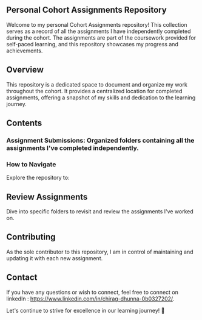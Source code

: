 ## Personal Cohort Assignments Repository
Welcome to my personal Cohort Assignments repository! This collection serves as a record of all the assignments I have independently completed during the cohort. The assignments are part of the coursework provided for self-paced learning, and this repository showcases my progress and achievements.

## Overview
This repository is a dedicated space to document and organize my work throughout the cohort. It provides a centralized location for completed assignments, offering a snapshot of my skills and dedication to the learning journey.

## Contents
### Assignment Submissions: Organized folders containing all the assignments I've completed independently.

### How to Navigate
Explore the repository to:

## Review Assignments 
Dive into specific folders to revisit and review the assignments I've worked on.

## Contributing
As the sole contributor to this repository, I am in control of maintaining and updating it with each new assignment.

## Contact
If you have any questions or wish to connect, feel free to connect on linkedIn : https://www.linkedin.com/in/chirag-dhunna-0b0327202/.

Let's continue to strive for excellence in our learning journey! 🌟

